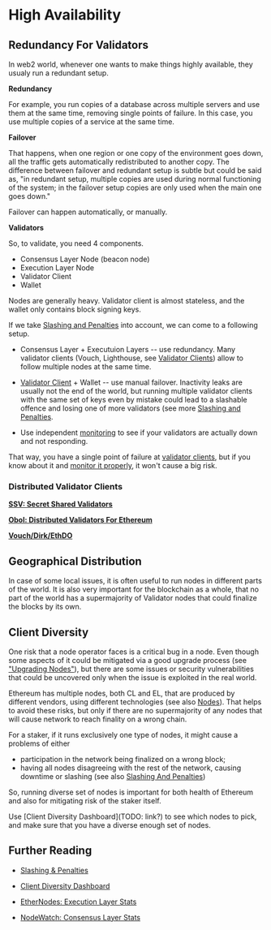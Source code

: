 # High Availability

## Redundancy For Validators

In web2 world, whenever one wants to make things highly available, they usualy run a redundant setup.

**Redundancy**

For example, you run copies of a database across multiple servers and use them
at the same time, removing single points of failure. In this case, you use
multiple copies of a service at the same time.

**Failover**

That happens, when one region or one copy of the environment goes down, all the
traffic gets automatically redistributed to another copy. The difference
between failover and redundant setup is subtle but could be said as, "in
redundant setup, multiple copies are used during normal functioning of the
system; in the failover setup copies are only used when the main one goes
down."

Failover can happen automatically, or manually.

**Validators**

So, to validate, you need 4 components.

* Consensus Layer Node (beacon node)
* Execution Layer Node
* Validator Client
* Wallet

Nodes are generally heavy. Validator client is almost stateless, and the wallet
only contains block signing keys.

If we take [Slashing and Penalties](slashing-and-penalties.md) into account, we
can come to a following setup.

* Consensus Layer + Executuion Layers -- use redundancy. Many validator
    clients (Vouch, Lighthouse, see [Validator Clients](validator-clients.md))
    allow to follow multiple nodes at the same time.

* [Validator Client](validator-client.md) + Wallet -- use manual failover. Inactivity leaks are
    usually not the end of the world, but running multiple validator clients
    with the same set of keys even by mistake could lead to a slashable offence
    and losing one of more validators (see more [Slashing and Penalties](slashing-and-penalties.md).

* Use independent [monitoring](monitoring.md) to see if your validators are
    actually down and not responding.

That way, you have a single point of failure at [validator
clients](validator-clients.md), but if you know about it and [monitor it properly](monitoring.md), 
it won't cause a big risk.

### Distributed Validator Clients

[**SSV: Secret Shared Validators**](https://ssv.network)

[**Obol: Distributed Validators For Ethereum**](https://obol.tech)

[**Vouch/Dirk/EthDO**](https://github.com/attestantio/dirk/blob/master/docs/distributed_key_generation.md)

## Geographical Distribution

In case of some local issues, it is often useful to run nodes in different parts of the world.
It is also very important for the blockchain as a whole, that no part of the world has a supermajority of Validator nodes that could finalize the blocks by its own.

## Client Diversity

One risk that a node operator faces is a critical bug in a node. 
Even though some aspects of it could be mitigated via a good upgrade process (see ["Upgrading Nodes"](nodes.md)),
but there are some issues or security vulnerabilities that could be uncovered
only when the issue is exploited in the real world.

Ethereum has multiple nodes, both CL and EL, that are produced by different
vendors, using different technologies (see also [Nodes](nodes.md)). That helps
to avoid these risks, but only if there are no supermajority of any nodes that
will cause network to reach finality on a wrong chain.

For a staker, if it runs exclusively one type of nodes, it might cause
a problems of either 
* participation in the network being finalized on a wrong block;
* having all nodes disagreeing with the rest of the network, causing downtime
    or slashing (see also [Slashing And Penalties](slashing-and-penalties.md))

So, running diverse set of nodes is important for both health of Ethereum and
also for mitigating risk of the staker itself.

Use  [Client Diversity Dashboard](TODO: link?) to see which nodes to pick, and
make sure that you have a diverse enough set of nodes.

## Further Reading

* [Slashing & Penalties](slashing-and-penalties.md)

* [Client Diversity Dashboard](https://clientdiversity.org)

* [EtherNodes: Execution Layer Stats](https://ethernodes.org)

* [NodeWatch: Consensus Layer Stats](https://www.nodewatch.io)
